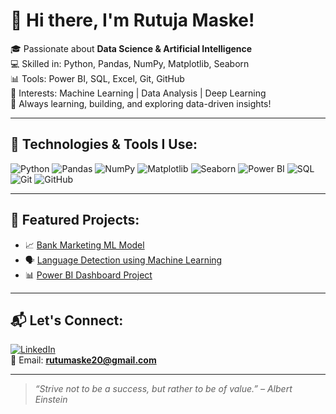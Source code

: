 # 👋 Hi there, I'm Rutuja Maske!

🎓 Passionate about **Data Science & Artificial Intelligence**  
💻 Skilled in: Python, Pandas, NumPy, Matplotlib, Seaborn  
📊 Tools: Power BI, SQL, Excel, Git, GitHub  
🧠 Interests: Machine Learning | Data Analysis | Deep Learning  
🚀 Always learning, building, and exploring data-driven insights!

---

## 🔧 Technologies & Tools I Use:
![Python](https://img.shields.io/badge/-Python-3776AB?style=flat&logo=python&logoColor=white)
![Pandas](https://img.shields.io/badge/-Pandas-150458?style=flat&logo=pandas&logoColor=white)
![NumPy](https://img.shields.io/badge/-NumPy-013243?style=flat&logo=numpy)
![Matplotlib](https://img.shields.io/badge/-Matplotlib-11557c?style=flat)
![Seaborn](https://img.shields.io/badge/-Seaborn-3e4c6c?style=flat)
![Power BI](https://img.shields.io/badge/-PowerBI-F2C811?style=flat&logo=powerbi)
![SQL](https://img.shields.io/badge/-SQL-4479A1?style=flat&logo=postgresql&logoColor=white)
![Git](https://img.shields.io/badge/-Git-F05032?style=flat&logo=git&logoColor=white)
![GitHub](https://img.shields.io/badge/-GitHub-181717?style=flat&logo=github)

---

## 🚀 Featured Projects:

- 📈 [Bank Marketing ML Model](https://github.com/maske-rutuja/Bank-Marketing-Analysis)
- 🗣️ [Language Detection using Machine Learning](https://github.com/maske-rutuja/Language-Detection-ML)
- 📊 [Power BI Dashboard Project](https://github.com/maske-rutuja/PowerBI-Dashboard)

---

## 📬 Let's Connect:
[![LinkedIn](https://img.shields.io/badge/-LinkedIn-0077B5?style=flat&logo=linkedin&logoColor=white)](https://www.linkedin.com/in/rutujamaske)  
📧 Email: **rutumaske20@gmail.com**

---

> _“Strive not to be a success, but rather to be of value.” – Albert Einstein_
